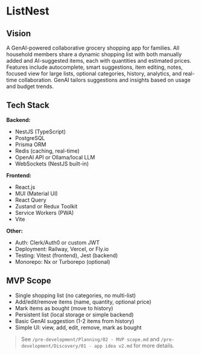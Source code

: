 # ListNest

## Vision
A GenAI-powered collaborative grocery shopping app for families. All household members share a dynamic shopping list with both manually added and AI-suggested items, each with quantities and estimated prices. Features include autocomplete, smart suggestions, item editing, notes, focused view for large lists, optional categories, history, analytics, and real-time collaboration. GenAI tailors suggestions and insights based on usage and budget trends.

## Tech Stack
**Backend:**
- NestJS (TypeScript)
- PostgreSQL
- Prisma ORM
- Redis (caching, real-time)
- OpenAI API or Ollama/local LLM
- WebSockets (NestJS built-in)

**Frontend:**
- React.js
- MUI (Material UI)
- React Query
- Zustand or Redux Toolkit
- Service Workers (PWA)
- Vite

**Other:**
- Auth: Clerk/Auth0 or custom JWT
- Deployment: Railway, Vercel, or Fly.io
- Testing: Vitest (frontend), Jest (backend)
- Monorepo: Nx or Turborepo (optional)

## MVP Scope
- Single shopping list (no categories, no multi-list)
- Add/edit/remove items (name, quantity, optional price)
- Mark items as bought (move to history)
- Persistent list (local storage or simple backend)
- Basic GenAI suggestion (1-2 items from history)
- Simple UI: view, add, edit, remove, mark as bought

> See `/pre-development/Planning/02 - MVP scope.md` and `/pre-development/Discovery/01 - app idea v2.md` for more details. 